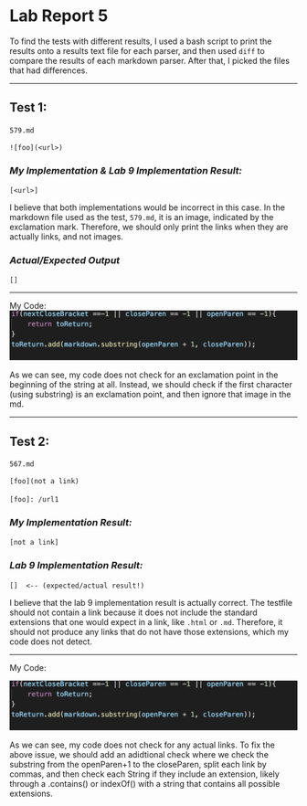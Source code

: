 # Lab Report 5

To find the tests with different results, I used a bash script to print the results onto a results text file for each parser, and then used `diff` to compare the results of each markdown parser. After that, I picked the files that had differences.

***
## **Test 1:**

`579.md`

```
![foo](<url>)
```

### *My Implementation & Lab 9 Implementation Result:*

```
[<url>]
```

I believe that both implementations would be incorrect in this case. In the markdown file used as the test, `579.md`, it is an image, indicated by the exclamation mark. Therefore, we should only print the links when they are actually links, and not images.

### *Actual/Expected Output*

```
[]
```

***
My Code:
![MyCode](MyCode.png)

As we can see, my code does not check for an exclamation point in the beginning of the string at all. Instead, we should check if the first character (using substring) is an exclamation point, and then ignore that image in the md.

***
## **Test 2:**

`567.md`

```
[foo](not a link)

[foo]: /url1
```

### *My Implementation Result:*

```
[not a link]
```

### *Lab 9 Implementation Result:*

```
[]  <-- (expected/actual result!)
```
I believe that the lab 9 implementation result is actually correct. The testfile should not contain a link because it does not include the standard extensions that one would expect in a link, like `.html` or `.md`. Therefore, it should not produce any links that do not have those extensions, which my code does not detect.

***
My Code:

![MyCode](MyCode.png)

As we can see, my code does not check for any actual links. To fix the above issue, we should add an adidtional check where we check the substring from the openParen+1 to the closeParen, split each link by commas, and then check each String if they include an extension, likely through a .contains() or indexOf() with a string that contains all possible extensions.
